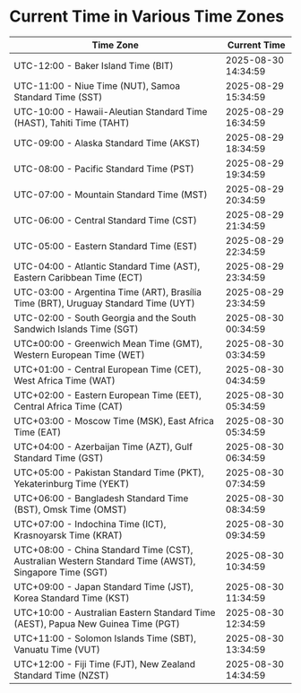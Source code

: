 # Current Time in Various Time Zones

| Time Zone | Current Time |
|-----------|--------------|
| UTC-12:00 - Baker Island Time (BIT) | 2025-08-30 14:34:59 |
| UTC-11:00 - Niue Time (NUT), Samoa Standard Time (SST) | 2025-08-29 15:34:59 |
| UTC-10:00 - Hawaii-Aleutian Standard Time (HAST), Tahiti Time (TAHT) | 2025-08-29 16:34:59 |
| UTC-09:00 - Alaska Standard Time (AKST) | 2025-08-29 18:34:59 |
| UTC-08:00 - Pacific Standard Time (PST) | 2025-08-29 19:34:59 |
| UTC-07:00 - Mountain Standard Time (MST) | 2025-08-29 20:34:59 |
| UTC-06:00 - Central Standard Time (CST) | 2025-08-29 21:34:59 |
| UTC-05:00 - Eastern Standard Time (EST) | 2025-08-29 22:34:59 |
| UTC-04:00 - Atlantic Standard Time (AST), Eastern Caribbean Time (ECT) | 2025-08-29 23:34:59 |
| UTC-03:00 - Argentina Time (ART), Brasília Time (BRT), Uruguay Standard Time (UYT) | 2025-08-29 23:34:59 |
| UTC-02:00 - South Georgia and the South Sandwich Islands Time (SGT) | 2025-08-30 00:34:59 |
| UTC±00:00 - Greenwich Mean Time (GMT), Western European Time (WET) | 2025-08-30 03:34:59 |
| UTC+01:00 - Central European Time (CET), West Africa Time (WAT) | 2025-08-30 04:34:59 |
| UTC+02:00 - Eastern European Time (EET), Central Africa Time (CAT) | 2025-08-30 05:34:59 |
| UTC+03:00 - Moscow Time (MSK), East Africa Time (EAT) | 2025-08-30 05:34:59 |
| UTC+04:00 - Azerbaijan Time (AZT), Gulf Standard Time (GST) | 2025-08-30 06:34:59 |
| UTC+05:00 - Pakistan Standard Time (PKT), Yekaterinburg Time (YEKT) | 2025-08-30 07:34:59 |
| UTC+06:00 - Bangladesh Standard Time (BST), Omsk Time (OMST) | 2025-08-30 08:34:59 |
| UTC+07:00 - Indochina Time (ICT), Krasnoyarsk Time (KRAT) | 2025-08-30 09:34:59 |
| UTC+08:00 - China Standard Time (CST), Australian Western Standard Time (AWST), Singapore Time (SGT) | 2025-08-30 10:34:59 |
| UTC+09:00 - Japan Standard Time (JST), Korea Standard Time (KST) | 2025-08-30 11:34:59 |
| UTC+10:00 - Australian Eastern Standard Time (AEST), Papua New Guinea Time (PGT) | 2025-08-30 12:34:59 |
| UTC+11:00 - Solomon Islands Time (SBT), Vanuatu Time (VUT) | 2025-08-30 13:34:59 |
| UTC+12:00 - Fiji Time (FJT), New Zealand Standard Time (NZST) | 2025-08-30 14:34:59 |
